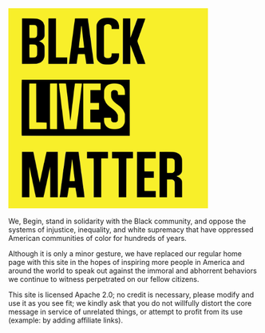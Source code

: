 <img src="blm.png" width=400>

We, Begin, stand in solidarity with the Black community, and oppose the systems of injustice, inequality, and white supremacy that have oppressed American communities of color for hundreds of years.

Although it is only a minor gesture, we have replaced our regular home page with this site in the hopes of inspiring more people in America and around the world to speak out against the immoral and abhorrent behaviors we continue to witness perpetrated on our fellow citizens.

This site is licensed Apache 2.0; no credit is necessary, please modify and use it as you see fit; we kindly ask that you do not willfully distort the core message in service of unrelated things, or attempt to profit from its use (example: by adding affiliate links).
